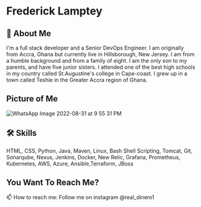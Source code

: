 # Frederick Lamptey
 
## 🚀 About Me
I'm a full stack developer and a Senior DevOps Engineer. I am originally from Accra, Ghana but currently live in Hillsborough, New Jersey. I am from a humble background and from a family of eight. I am the only son to my parents, and have five junior sisters.
I attended one of the best high schools in my country called St.Augustine's college in Cape-coast. I grew up in a town called Teshie in the Greater Accra region of Ghana.

## Picture of Me

![WhatsApp Image 2022-08-31 at 9 55 31 PM](https://user-images.githubusercontent.com/102755255/187815823-025fbbbd-37ab-4f50-a240-80c6061b4758.jpeg)

## 🛠 Skills
HTML, CSS, Python, Java, Maven, Linux, Bash Shell Scripting, Tomcat, Git, Sonarqube, Nexus, Jenkins, Docker, New Relic, Grafana, Prometheus, Kubernetes, AWS, Azure, Ansible,Terraform, JBoss

## You Want To Reach Me?

📫 How to reach me: Follow me on instagram @real_dinero1
